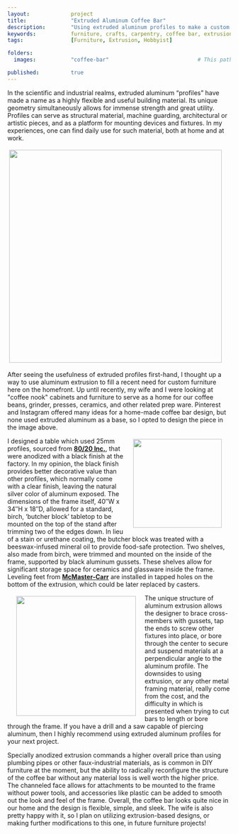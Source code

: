 ```yaml
---
layout:             project
title:              "Extruded Aluminum Coffee Bar"
description:        "Using extruded aluminum profiles to make a custom piece of furniture for the home."
keywords:           furniture, crafts, carpentry, coffee bar, extrusion, hobby, coffee, aluminum, ideas
tags:               [Furniture, Extrusion, Hobbyist]

folders:
  images:           "coffee-bar"                            # This path is project-dependent; don't forget to change it!

published:          true
---
```


In the scientific and industrial realms, extruded aluminum “profiles” have made a name as a highly flexible and useful building material. Its unique geometry simultaneously allows for immense strength and great utility. Profiles can serve as structural material, machine guarding, architectural or artistic pieces, and as a platform for mounting devices and fixtures. In my experiences, one can find daily use for such material, both at home and at work.

<img src="{{ site.url }}/{{ site.project_assets }}/{{ page.folders.images }}/P001.png" style="width:480px; padding:4px 4px 4px 4px; display:block">

After seeing the usefulness of extruded profiles first-hand, I thought up a way to use aluminum extrusion to fill a recent need for custom furniture here on the homefront. Up until recently, my wife and I were looking at "coffee nook" cabinets and furniture to serve as a home for our coffee beans, grinder, presses, ceramics, and other related prep ware. Pinterest and Instagram offered many ideas for a home-made coffee bar design, but none used extruded aluminum as a base, so I opted to design the piece in the image above.

<img src="{{ site.url }}/{{ site.project_assets }}/{{ page.folders.images }}/P002.png" style="width:200px; padding:4px 4px 4px 4px; margin:0px 16px 0px 16px; float:right">

I designed a table which used 25mm profiles, sourced from **[80/20 Inc.](https://8020.net/)**, that were anodized with a black finish at the factory. In my opinion, the black finish provides better decorative value than other profiles, which normally come with a clear finish, leaving the natural silver color of aluminum exposed. The dimensions of the frame itself, 40″W x 34″H x 18″D, allowed for a standard, birch, ‘butcher block’ tabletop to be mounted on the top of the stand after trimming two of the edges down. In lieu of a stain or urethane coating, the butcher block was treated with a beeswax-infused mineral oil to provide food-safe protection. Two shelves, also made from birch, were trimmed and mounted on the inside of the frame, supported by black aluminum gussets. These shelves allow for significant storage space for ceramics and glassware inside the frame. Leveling feet from **[McMaster-Carr](https://www.mcmaster.com/)** are installed in tapped holes on the bottom of the extrusion, which could be later replaced by casters.

<img src="{{ site.url }}/{{ site.project_assets }}/{{ page.folders.images }}/P003.jpg" style="width:270px; padding:4px 4px 4px 4px; margin:0px 16px 0px 16px; float:left">

The unique structure of aluminum extrusion allows the designer to brace cross-members with gussets, tap the ends to screw other fixtures into place, or bore through the center to secure and suspend materials at a perpendicular angle to the aluminum profile. The downsides to using extrusion, or any other metal framing material, really come from the cost, and the difficulty in which is presented when trying to cut bars to length or bore through the frame. If you have a drill and a saw capable of piercing aluminum, then I highly recommend using extruded aluminum profiles for your next project.

Specially anodized extrusion commands a higher overall price than using plumbing pipes or other faux-industrial materials, as is common in DIY furniture at the moment, but the ability to radically reconfigure the structure of the coffee bar without any material loss is well worth the higher price. The channeled face allows for attachments to be mounted to the frame without power tools, and accessories like plastic  can be added to smooth out the look and feel of the frame.  Overall, the coffee bar looks quite nice in our home and the design is flexible, simple, and sleek. The wife is also pretty happy with it, so I plan on utilizing extrusion-based designs, or making further modifications to this one, in future furniture projects!

